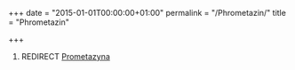 +++
date = "2015-01-01T00:00:00+01:00"
permalink = "/Phrometazin/"
title = "Phrometazin"

+++

1.  REDIRECT [Prometazyna](/atopedia/Prometazyna "wikilink")
